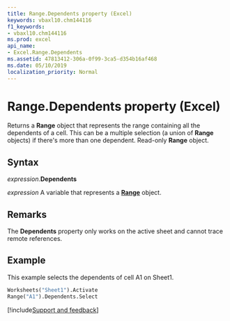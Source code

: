 ```yaml
---
title: Range.Dependents property (Excel)
keywords: vbaxl10.chm144116
f1_keywords:
- vbaxl10.chm144116
ms.prod: excel
api_name:
- Excel.Range.Dependents
ms.assetid: 47813412-306a-0f99-3ca5-d354b16af468
ms.date: 05/10/2019
localization_priority: Normal
---
```



# Range.Dependents property (Excel)

Returns a **Range** object that represents the range containing all the dependents of a cell. This can be a multiple selection (a union of **Range** objects) if there's more than one dependent. Read-only **Range** object.


## Syntax

_expression_.**Dependents**

_expression_ A variable that represents a **[Range](excel.range(object).md)** object.


## Remarks

The **Dependents** property only works on the active sheet and cannot trace remote references.


## Example

This example selects the dependents of cell A1 on Sheet1.

```vb
Worksheets("Sheet1").Activate 
Range("A1").Dependents.Select
```



[!include[Support and feedback](~/includes/feedback-boilerplate.md)]